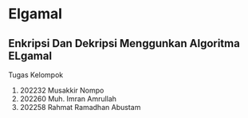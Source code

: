 # Elgamal
Enkripsi Dan Dekripsi Menggunkan Algoritma ELgamal
-------------------
Tugas Kelompok 
1. 202232 Musakkir Nompo
2. 202260 Muh. Imran Amrullah
3. 202258 Rahmat Ramadhan Abustam
